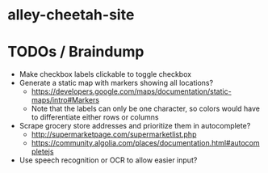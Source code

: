# alley-cheetah-site

# TODOs / Braindump

* Make checkbox labels clickable to toggle checkbox
* Generate a static map with markers showing all locations?
  * https://developers.google.com/maps/documentation/static-maps/intro#Markers
  * Note that the labels can only be one character, so colors would have to differentiate either rows or columns
* Scrape grocery store addresses and prioritize them in autocomplete?
  * http://supermarketpage.com/supermarketlist.php
  * https://community.algolia.com/places/documentation.html#autocompletejs
* Use speech recognition or OCR to allow easier input?
